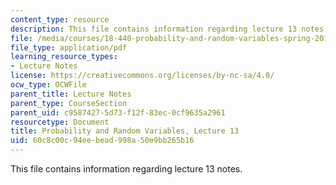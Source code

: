 ```yaml
---
content_type: resource
description: This file contains information regarding lecture 13 notes.
file: /media/courses/18-440-probability-and-random-variables-spring-2014/60c8c00c94eebead998a50e9bb265b16_MIT18_440S14_Lecture13.pdf
file_type: application/pdf
learning_resource_types:
- Lecture Notes
license: https://creativecommons.org/licenses/by-nc-sa/4.0/
ocw_type: OCWFile
parent_title: Lecture Notes
parent_type: CourseSection
parent_uid: c9587427-5d73-f12f-83ec-0cf9635a2961
resourcetype: Document
title: Probability and Random Variables, Lecture 13
uid: 60c8c00c-94ee-bead-998a-50e9bb265b16
---
```

This file contains information regarding lecture 13 notes.